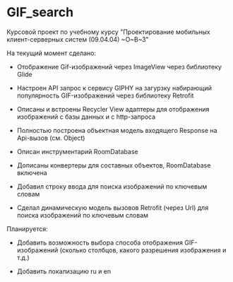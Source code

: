 # GIF_search
Курсовой проект по учебному курсу "Проектирование мобильных клиент-серверных систем (09.04.04) ~О~В~З"

На текущий момент сделано:

* Отображение Gif-изображений через ImageView через библиотеку Glide

* Настроен API запрос к сервису GIPHY на загурзку набирающий популярность GIF-изображений через библиотеку Retrofit

* Описаны и встроены Recycler View адаптеры для отображения изображений с базы данных и с http-запроса

* Полностью построена объектная модель входящего Response на Api-вызов (см. Object)

* Описан инструментарий RoomDatabase

* Дописаны конвертеры для составных объектов, RoomDatabase включена

* Добавил строку ввода для поиска изображений по ключевым словам

* Сделал динамическую модель вызовов Retrofit (через Url) для поиска изображений по ключевым словам

Планируется:

* Добавить возможность выбора способа отображения GIF-изображений (сколько столбцов, какого разрешения изображения и т.д.)

* Добавить локализацию ru и en

